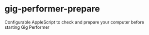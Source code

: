 # gig-performer-prepare
Configurable AppleScript to check and prepare your computer before starting Gig Performer
